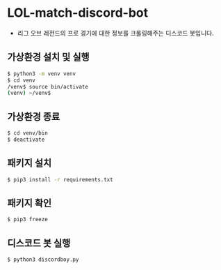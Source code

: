 # LOL-match-discord-bot
- 리그 오브 레전드의 프로 경기에 대한 정보를 크롤링해주는 디스코드 봇입니다.

## 가상환경 설치 및 실행
```bash
$ python3 -m venv venv
$ cd venv
/venv$ source bin/activate
(venv) ~/venv$
```

## 가상환경 종료
```bash
$ cd venv/bin
$ deactivate
```

## 패키지 설치
```bash
$ pip3 install -r requirements.txt
```

## 패키지 확인
```bash
$ pip3 freeze
```

## 디스코드 봇 실행
```bash
$ python3 discordboy.py
```
